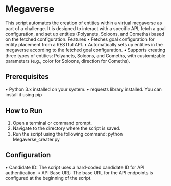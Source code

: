 # Megaverse

This script automates the creation of entities within a virtual megaverse as part of a challenge. It is designed to interact with a specific API, fetch a goal configuration, and set up entities (Polyanets, Soloons, and Comeths) based on the fetched configuration.
Features
•	Fetches goal configuration for entity placement from a RESTful API.
•	Automatically sets up entities in the megaverse according to the fetched goal configuration.
•	Supports creating three types of entities: Polyanets, Soloons, and Comeths, with customizable parameters (e.g., color for Soloons, direction for Comeths).

## Prerequisites
•	Python 3.x installed on your system.
•	requests library installed. You can install it using pip

## How to Run
1.	Open a terminal or command prompt.
2.	Navigate to the directory where the script is saved.
3.	Run the script using the following command:
python Megaverse_creater.py

## Configuration  	
•	Candidate ID: The script uses a hard-coded candidate ID for API authentication.
•	API Base URL: The base URL for the API endpoints is configured at the beginning of the script. 
